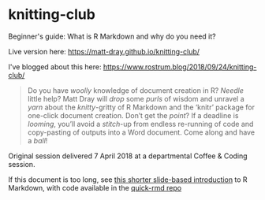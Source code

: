 # knitting-club

Beginner's guide: What is R Markdown and why do you need it?

Live version here: https://matt-dray.github.io/knitting-club/

I've blogged about this here: https://www.rostrum.blog/2018/09/24/knitting-club/

>Do you have *woolly* knowledge of document creation in R? *Needle* little help? Matt Dray will *drop* some *purls* of wisdom and unravel a *yarn* about the *knitty*-gritty of R Markdown and the ‘knitr’ package for one-click document creation. Don’t get the *point*? If a deadline is *looming*, you’ll avoid a *stitch*-up from endless re-running of code and copy-pasting of outputs into a Word document. Come along and have a *ball*!

Original session delivered 7 April 2018 at a departmental Coffee & Coding session.

If this document is too long, see [this shorter slide-based introduction](https://matt-dray.github.io/quick-rmd/) to R Markdown, with code available in the [quick-rmd repo](https://github.com/matt-dray/quick-rmd)
